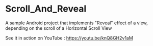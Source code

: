 # Scroll_And_Reveal
A sample Android project that implements "Reveal" effect of a view, depending on the scroll of a Horizontal Scroll View

See it in action on YouTube : https://youtu.be/knQ8GH2v1aM
